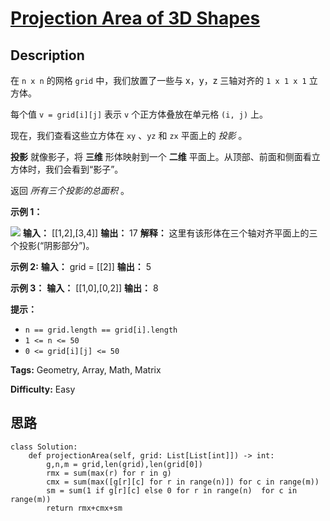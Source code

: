 # [Projection Area of 3D Shapes][title]

## Description

在 `n x n` 的网格 `grid` 中，我们放置了一些与 x，y，z 三轴对齐的 `1 x 1 x 1` 立方体。

每个值 `v = grid[i][j]` 表示 `v` 个正方体叠放在单元格 `(i, j)` 上。

现在，我们查看这些立方体在 `xy` 、`yz` 和 `zx` 平面上的 _投影_ 。

**投影**  就像影子，将 **三维** 形体映射到一个 **二维** 平面上。从顶部、前面和侧面看立方体时，我们会看到“影子”。

返回 _所有三个投影的总面积_ 。



**示例 1：**

![](https://s3-lc-upload.s3.amazonaws.com/uploads/2018/08/02/shadow.png)
            **输入：** [[1,2],[3,4]]    **输出：** 17    **解释：** 这里有该形体在三个轴对齐平面上的三个投影(“阴影部分”)。    

**示例  2:**
            **输入：** grid = [[2]]    **输出：** 5    

**示例 3：**
            **输入：** [[1,0],[0,2]]    **输出：** 8    



**提示：**

  * `n == grid.length == grid[i].length`
  * `1 <= n <= 50`
  * `0 <= grid[i][j] <= 50`


**Tags:** Geometry, Array, Math, Matrix

**Difficulty:** Easy

## 思路

``` python3
class Solution:
    def projectionArea(self, grid: List[List[int]]) -> int:
        g,n,m = grid,len(grid),len(grid[0])
        rmx = sum(max(r) for r in g)
        cmx = sum(max([g[r][c] for r in range(n)]) for c in range(m))
        sm = sum(1 if g[r][c] else 0 for r in range(n)  for c in range(m))
        return rmx+cmx+sm
```

[title]: https://leetcode-cn.com/problems/projection-area-of-3d-shapes

